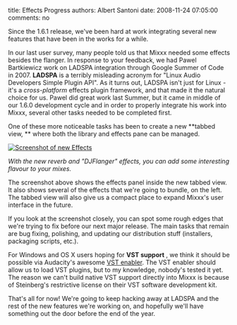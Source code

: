 title: Effects Progress
authors: Albert Santoni
date: 2008-11-24 07:05:00
comments: no

Since the 1.6.1 release, we've been hard at work integrating several new features that have been in the works for a while.

In our last user survey, many people told us that Mixxx needed some effects besides the flanger.
In response to your feedback, we had Pawel Bartkiewicz work on LADSPA integration through Google Summer of Code in 2007.
**LADSPA** is a terribly misleading acronym for "Linux Audio Developers Simple Plugin API".
As it turns out, LADSPA isn't just for Linux - it's a *cross-platform* effects plugin framework, and that made it the natural choice for us.
Pawel did great work last Summer, but it came in middle of our 1.6.0 development cycle and in order to properly integrate his work into Mixxx, several other tasks needed to be completed first.

One of these more noticeable tasks has been to create a new **tabbed view, ** where both the library and effects pane can be managed.


[![Screenshot of new Effects]({static}/images/news/Picture-1.png)]({static}/images/news/Picture-1.png)

*With the new reverb and "DJFlanger" effects, you can add some interesting flavour to your mixes.*

The screenshot above shows the effects panel inside the new tabbed view.
It also shows several of the effects that we're going to bundle, on the left.
The tabbed view will also give us a compact place to expand Mixxx's user interface in the future.

If you look at the screenshot closely, you can spot some rough edges that we're trying to fix before our next major release.
The main tasks that remain are bug fixing, polishing, and updating our distribution stuff (installers, packaging scripts, etc.).

For Windows and OS X users hoping for **VST support** , we think it should be possible via Audacity's awesome [VST enabler](http://audacityteam.org/vst/).
The VST enabler should allow us to load VST plugins, but to my knowledge, nobody's tested it yet.
The reason we can't build native VST support directly into Mixxx is because of Steinberg's restrictive license on their VST software development kit.

That's all for now!
We're going to keep hacking away at LADSPA and the rest of the new features we're working on, and hopefully we'll have something out the door before the end of the year.
